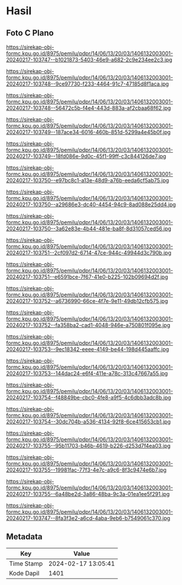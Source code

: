 # Hasil

## Foto C Plano

https://sirekap-obj-formc.kpu.go.id/8975/pemilu/pdpr/14/06/13/20/03/1406132003001-20240217-103747--b1021873-5403-46e9-a682-2c9e234ee2c3.jpg

https://sirekap-obj-formc.kpu.go.id/8975/pemilu/pdpr/14/06/13/20/03/1406132003001-20240217-103748--9ce97730-f233-4464-91c7-47185d8f1aca.jpg

https://sirekap-obj-formc.kpu.go.id/8975/pemilu/pdpr/14/06/13/20/03/1406132003001-20240217-103748--56472c5b-f4e4-443d-883a-af2cbaa68f62.jpg

https://sirekap-obj-formc.kpu.go.id/8975/pemilu/pdpr/14/06/13/20/03/1406132003001-20240217-103749--187ace34-6016-460b-851d-5299a4e45b0f.jpg

https://sirekap-obj-formc.kpu.go.id/8975/pemilu/pdpr/14/06/13/20/03/1406132003001-20240217-103749--18fd086e-9d0c-45f1-99ff-c3c844126de7.jpg

https://sirekap-obj-formc.kpu.go.id/8975/pemilu/pdpr/14/06/13/20/03/1406132003001-20240217-103750--e97bc8c1-a13e-48d9-a76b-eeda6cf5ab75.jpg

https://sirekap-obj-formc.kpu.go.id/8975/pemilu/pdpr/14/06/13/20/03/1406132003001-20240217-103750--a29686e3-dc40-4454-94c9-8ad088e25dd4.jpg

https://sirekap-obj-formc.kpu.go.id/8975/pemilu/pdpr/14/06/13/20/03/1406132003001-20240217-103750--3a62e83e-4b44-481e-ba8f-8d31057ced56.jpg

https://sirekap-obj-formc.kpu.go.id/8975/pemilu/pdpr/14/06/13/20/03/1406132003001-20240217-103751--2cf097d2-6714-47ce-944c-49944d3c790b.jpg

https://sirekap-obj-formc.kpu.go.id/8975/pemilu/pdpr/14/06/13/20/03/1406132003001-20240217-103751--e6591bce-7f67-41e0-b225-102b09694d2f.jpg

https://sirekap-obj-formc.kpu.go.id/8975/pemilu/pdpr/14/06/13/20/03/1406132003001-20240217-103752--a6736990-66ce-4f7e-9e11-49db12cfb575.jpg

https://sirekap-obj-formc.kpu.go.id/8975/pemilu/pdpr/14/06/13/20/03/1406132003001-20240217-103752--fa358ba2-cad1-4048-946e-a750801f095e.jpg

https://sirekap-obj-formc.kpu.go.id/8975/pemilu/pdpr/14/06/13/20/03/1406132003001-20240217-103753--9ec18342-eeee-4149-be44-198d445aaffc.jpg

https://sirekap-obj-formc.kpu.go.id/8975/pemilu/pdpr/14/06/13/20/03/1406132003001-20240217-103753--144dac24-e6f4-411e-a78c-313c47667a55.jpg

https://sirekap-obj-formc.kpu.go.id/8975/pemilu/pdpr/14/06/13/20/03/1406132003001-20240217-103754--f48849be-cbc0-4fe8-a9f5-4c6dbb3adc8b.jpg

https://sirekap-obj-formc.kpu.go.id/8975/pemilu/pdpr/14/06/13/20/03/1406132003001-20240217-103754--30dc704b-a536-4134-92f8-6ce415653cb1.jpg

https://sirekap-obj-formc.kpu.go.id/8975/pemilu/pdpr/14/06/13/20/03/1406132003001-20240217-103755--95b11703-b46b-4619-b226-d253d7f4ea03.jpg

https://sirekap-obj-formc.kpu.go.id/8975/pemilu/pdpr/14/06/13/20/03/1406132003001-20240217-103755--19981fac-77f3-4e7c-a9c6-8f3c9474e6b7.jpg

https://sirekap-obj-formc.kpu.go.id/8975/pemilu/pdpr/14/06/13/20/03/1406132003001-20240217-103755--6a48be2d-3a86-48ba-9c3a-01ea1ee5f291.jpg

https://sirekap-obj-formc.kpu.go.id/8975/pemilu/pdpr/14/06/13/20/03/1406132003001-20240217-103747--8fa3f3e2-a6cd-4aba-9eb6-b7549061c370.jpg


## Metadata

| Key        | Value               |
| ---------- | ------------------- |
| Time Stamp | 2024-02-17 13:05:41 |
| Kode Dapil | 1401                |



